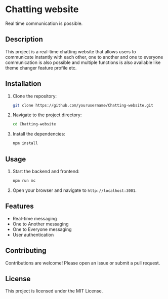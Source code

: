 # Chatting website

Real time communication is possible.

## Description

This project is a real-time chatting website that allows users to communicate instantly with each other, one to another and one to everyone communication is also possible and multiple functions is also available like theme changer feature profile etc.

## Installation

1. Clone the repository:
    ```bash
    git clone https://github.com/yourusername/Chatting-website.git
    ```
2. Navigate to the project directory:
    ```bash
    cd Chatting-website
    ```
3. Install the dependencies:
    ```bash
    npm install
    ```

## Usage

1. Start the backend and frontend:
    ```bash
    npm run mc
    ```
2. Open your browser and navigate to `http://localhost:3001`.

## Features

- Real-time messaging
- One to Another messaging
- One to Everyone messaging
- User authentication

## Contributing

Contributions are welcome! Please open an issue or submit a pull request.

## License

This project is licensed under the MIT License.

